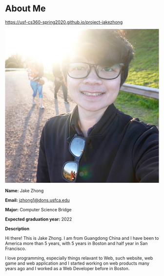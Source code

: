 # About Me

<https://usf-cs360-spring2020.github.io/project-jakezhong>

![Profile Image](profile.jpg)

**Name:** Jake Zhong

**Email:** <jzhong1@dons.usfca.edu>

**Major:** Computer Science Bridge

**Expected graduation year:** 2022


**Description**

Hi there! This is Jake Zhong. I am from Guangdong China and I have been to America more than 5 years, with 5 years in Boston and half year in San Francisco.

I love programming, especially things relavant to Web, such website, web game and web application and I started working on web products many years ago and I worked as a Web Developer before in Boston.
